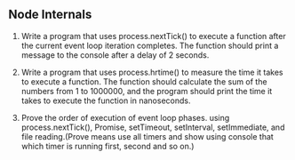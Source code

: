 ## Node Internals

1. Write a program that uses process.nextTick() to execute a function after the current event loop iteration completes. The function should print a message to the console after a delay of 2 seconds.

2. Write a program that uses process.hrtime() to measure the time it takes to execute a function. The function should calculate the sum of the numbers from 1 to 1000000, and the program should print the time it takes to execute the function in nanoseconds.

3. Prove the order of execution of event loop phases. using process.nextTick(), Promise, setTimeout, setInterval, setImmediate, and file reading.(Prove means use all timers and show using console that which timer is running first, second and so on.)

